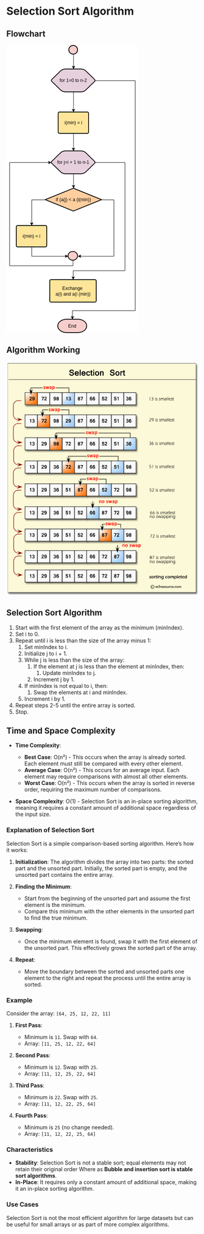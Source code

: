 # **Selection Sort Algorithm**

## Flowchart
![Flowchart](Flowchart.png)

## Algorithm Working
![Algorithm Working Image](Example.png)

## Selection Sort Algorithm
1. Start with the first element of the array as the minimum (minIndex).
2. Set i to 0.
3. Repeat until i is less than the size of the array minus 1:
   1. Set minIndex to i.
   2. Initialize j to i + 1.
   3. While j is less than the size of the array:
      1. If the element at j is less than the element at minIndex, then:
         1. Update minIndex to j.
      2. Increment j by 1.
   4. If minIndex is not equal to i, then:
      1. Swap the elements at i and minIndex.
   5. Increment i by 1.
4. Repeat steps 2-5 until the entire array is sorted.
5. Stop.

## Time and Space Complexity

- **Time Complexity**:
  - **Best Case**: O(n²) - This occurs when the array is already sorted. Each element must still be compared with every other element.
  - **Average Case**: O(n²) - This occurs for an average input. Each element may require comparisons with almost all other elements.
  - **Worst Case**: O(n²) - This occurs when the array is sorted in reverse order, requiring the maximum number of comparisons.

- **Space Complexity**: O(1) - Selection Sort is an in-place sorting algorithm, meaning it requires a constant amount of additional space regardless of the input size.

### Explanation of Selection Sort

Selection Sort is a simple comparison-based sorting algorithm. Here’s how it works:

1. **Initialization**: The algorithm divides the array into two parts: the sorted part and the unsorted part. Initially, the sorted part is empty, and the unsorted part contains the entire array.

2. **Finding the Minimum**:
   - Start from the beginning of the unsorted part and assume the first element is the minimum.
   - Compare this minimum with the other elements in the unsorted part to find the true minimum.

3. **Swapping**:
   - Once the minimum element is found, swap it with the first element of the unsorted part. This effectively grows the sorted part of the array.

4. **Repeat**:
   - Move the boundary between the sorted and unsorted parts one element to the right and repeat the process until the entire array is sorted.

### Example

Consider the array: `[64, 25, 12, 22, 11]`

1. **First Pass**:
   - Minimum is `11`. Swap with `64`.
   - Array: `[11, 25, 12, 22, 64]`

2. **Second Pass**:
   - Minimum is `12`. Swap with `25`.
   - Array: `[11, 12, 25, 22, 64]`

3. **Third Pass**:
   - Minimum is `22`. Swap with `25`.
   - Array: `[11, 12, 22, 25, 64]`

4. **Fourth Pass**:
   - Minimum is `25` (no change needed).
   - Array: `[11, 12, 22, 25, 64]`

### Characteristics
- **Stability**: Selection Sort is not a stable sort; equal elements may not retain their original order Where as **Bubble and insertion sort is stable sort algorithms**.
- **In-Place**: It requires only a constant amount of additional space, making it an in-place sorting algorithm.

### Use Cases
Selection Sort is not the most efficient algorithm for large datasets but can be useful for small arrays or as part of more complex algorithms.